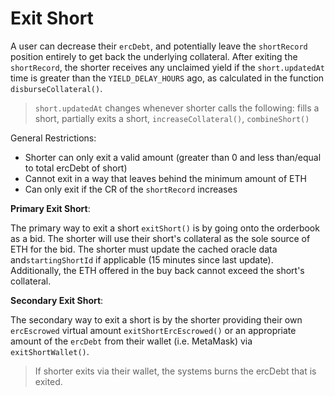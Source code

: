 # Exit Short

A user can decrease their `ercDebt`, and potentially leave the `shortRecord` position entirely to get back the underlying collateral. After exiting the `shortRecord`, the shorter receives any unclaimed yield if the `short.updatedAt` time is greater than the `YIELD_DELAY_HOURS` ago, as calculated in the function `disburseCollateral()`.

> `short.updatedAt` changes whenever shorter calls the following: fills a short, partially exits a short, `increaseCollateral()`, `combineShort()`

General Restrictions:

- Shorter can only exit a valid amount (greater than 0 and less than/equal to total ercDebt of short)
- Cannot exit in a way that leaves behind the minimum amount of ETH
- Can only exit if the CR of the `shortRecord` increases

**Primary Exit Short**:

The primary way to exit a short `exitShort()` is by going onto the orderbook as a bid. The shorter will use their short's collateral as the sole source of ETH for the bid. The shorter must update the cached oracle data and`startingShortId` if applicable (15 minutes since last update). Additionally, the ETH offered in the buy back cannot exceed the short's collateral.

**Secondary Exit Short**:

The secondary way to exit a short is by the shorter providing their own `ercEscrowed` virtual amount `exitShortErcEscrowed()` or an appropriate amount of the `ercDebt` from their wallet (i.e. MetaMask) via `exitShortWallet()`.

> If shorter exits via their wallet, the systems burns the ercDebt that is exited.
